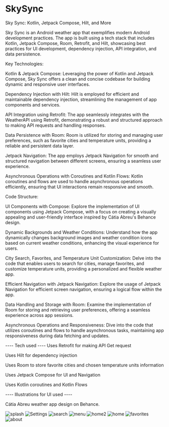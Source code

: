 # SkySync

Sky Sync: Kotlin, Jetpack Compose, Hilt, and More

Sky Sync is an Android weather app that exemplifies modern Android development practices. The app is built using a tech stack that includes Kotlin, Jetpack Compose, Room, Retrofit, and Hilt, showcasing best practices for UI development, dependency injection, API integration, and data persistence.

Key Technologies:

Kotlin & Jetpack Compose:
Leveraging the power of Kotlin and Jetpack Compose, Sky Sync offers a clean and concise codebase for building dynamic and responsive user interfaces.

Dependency Injection with Hilt:
Hilt is employed for efficient and maintainable dependency injection, streamlining the management of app components and services.

API Integration using Retrofit:
The app seamlessly integrates with the WeatherAPI using Retrofit, demonstrating a robust and structured approach to making API requests and handling responses.

Data Persistence with Room:
Room is utilized for storing and managing user preferences, such as favorite cities and temperature units, providing a reliable and persistent data layer.

Jetpack Navigation:
The app employs Jetpack Navigation for smooth and structured navigation between different screens, ensuring a seamless user experience.

Asynchronous Operations with Coroutines and Kotlin Flows:
Kotlin coroutines and flows are used to handle asynchronous operations efficiently, ensuring that UI interactions remain responsive and smooth.

Code Structure:

UI Components with Compose:
Explore the implementation of UI components using Jetpack Compose, with a focus on creating a visually appealing and user-friendly interface inspired by Cátia Abreu's Behance design.

Dynamic Backgrounds and Weather Conditions:
Understand how the app dynamically changes background images and weather condition icons based on current weather conditions, enhancing the visual experience for users.

City Search, Favorites, and Temperature Unit Customization:
Delve into the code that enables users to search for cities, manage favorites, and customize temperature units, providing a personalized and flexible weather app.

Efficient Navigation with Jetpack Navigation:
Explore the usage of Jetpack Navigation for efficient screen navigation, ensuring a logical flow within the app.

Data Handling and Storage with Room:
Examine the implementation of Room for storing and retrieving user preferences, offering a seamless experience across app sessions.

Asynchronous Operations and Responsiveness:
Dive into the code that utilizes coroutines and flows to handle asynchronous tasks, maintaining app responsiveness during data fetching and updates.

---- Tech used ----
Uses Retrofit for making API Get request

Uses Hilt for dependency injection

Uses Room to store favorite cities and chosen temperature units information

Uses Jetpack Compose for UI and Navigation

Uses Kotlin coroutines and Kotlin Flows

---- Illustrations for UI used ----

Cátia Abreu weather app design on Behance.


![splash](https://github.com/Kris-glitch/SkySync/assets/78586563/a6c93241-2ed0-440d-a1d2-17d661b87281)
![Settings](https://github.com/Kris-glitch/SkySync/assets/78586563/bfa1a445-a938-4a99-a07a-c695a75f243e)
![search](https://github.com/Kris-glitch/SkySync/assets/78586563/e11e0bf1-0f0d-4581-9216-1f8084bbe628)
![menu](https://github.com/Kris-glitch/SkySync/assets/78586563/969ef401-5d11-45dc-8190-95c119c1c709)
![home2](https://github.com/Kris-glitch/SkySync/assets/78586563/6a4fbc40-5ce6-4657-9215-f76d6de32b31)
![home](https://github.com/Kris-glitch/SkySync/assets/78586563/19f05768-32fb-4180-839b-e1e5793f1781)
![favorites](https://github.com/Kris-glitch/SkySync/assets/78586563/dfc9b8e3-49b2-45a4-a414-4c8c3fae90ff)
![about](https://github.com/Kris-glitch/SkySync/assets/78586563/78286400-d33a-44f1-9621-481996dc8bbf)


